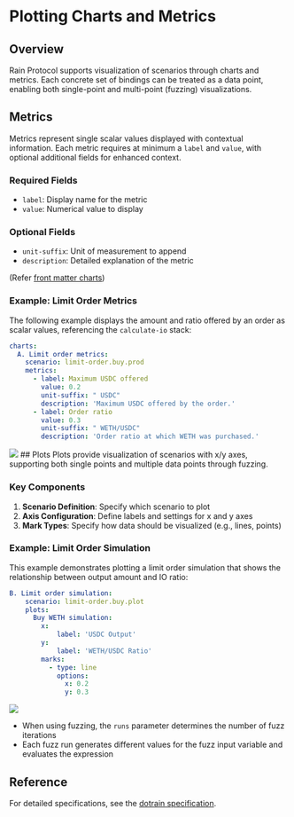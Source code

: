 # Plotting Charts and Metrics

## Overview
Rain Protocol supports visualization of scenarios through charts and metrics. Each concrete set of bindings can be treated as a data point, enabling both single-point and multi-point (fuzzing) visualizations.

## Metrics
Metrics represent single scalar values displayed with contextual information. Each metric requires at minimum a `label` and `value`, with optional additional fields for enhanced context.

### Required Fields
- `label`: Display name for the metric
- `value`: Numerical value to display

### Optional Fields
- `unit-suffix`: Unit of measurement to append
- `description`: Detailed explanation of the metric

(Refer [front matter charts](https://github.com/rainlanguage/specs/blob/main/ob-yaml.md#front-matter-charts))
### Example: Limit Order Metrics
The following example displays the amount and ratio offered by an order as scalar values, referencing the `calculate-io` stack:

```yaml
charts:
  A. Limit order metrics:
    scenario: limit-order.buy.prod
    metrics:
      - label: Maximum USDC offered
        value: 0.2
        unit-suffix: " USDC"
        description: 'Maximum USDC offered by the order.'
      - label: Order ratio
        value: 0.3
        unit-suffix: " WETH/USDC"            
        description: 'Order ratio at which WETH was purchased.'
```
<img src="/img/raindex_metrics.png" /> 
## Plots
Plots provide visualization of scenarios with x/y axes, supporting both single points and multiple data points through fuzzing.

### Key Components
1. **Scenario Definition**: Specify which scenario to plot
2. **Axis Configuration**: Define labels and settings for x and y axes
3. **Mark Types**: Specify how data should be visualized (e.g., lines, points)

### Example: Limit Order Simulation
This example demonstrates plotting a limit order simulation that shows the relationship between output amount and IO ratio:

```yaml
B. Limit order simulation:
    scenario: limit-order.buy.plot
    plots:
      Buy WETH simulation:     
        x:
            label: 'USDC Output'
        y:
            label: 'WETH/USDC Ratio'
        marks:
          - type: line
            options:
              x: 0.2
              y: 0.3 
```
<img src="/img/raindex_plot.png" /> 

- When using fuzzing, the `runs` parameter determines the number of fuzz iterations
- Each fuzz run generates different values for the fuzz input variable and evaluates the expression

## Reference
For detailed specifications, see the [dotrain specification](https://github.com/rainlanguage/specs/blob/main/ob-yaml.md#front-matter-charts).
